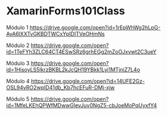 # XamarinForms101Class
Módulo 1 https://drive.google.com/open?id=1rEpWhWg2hLpG-AyA6lXXTvGKBDTWCxYpIDITVeOHmNs

Módulo 2 https://drive.google.com/open?id=1TeFYh3ZLC64CT4ESwSRz6grhEGg2mZoOJxvwt2C3ueY

Módulo 3 https://drive.google.com/open?id=1HisoyLS5lkrzBKBL2kJcQH19YBkk1Lyi1MTjniZ7L4o

Módulo 4 https://drive.google.com/open?id=14UFE2Gz-OSL94vRO2wpID41db_Kb7hcEFuR-DMj-xjw

Módulo 5 https://drive.google.com/open?id=1MfeLKEhQPWfMDwwGlevJuv0NgZ5-cbJoeMoPqUyxfY4
